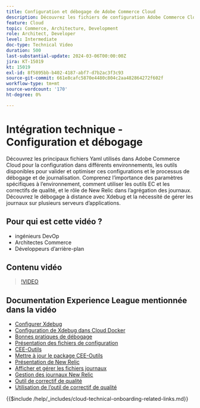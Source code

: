 ```yaml
---
title: Configuration et débogage de Adobe Commerce Cloud
description: Découvrez les fichiers de configuration Adobe Commerce Cloud, les outils de débogage et la gestion des journaux, essentiels pour les développeurs DevOps, les administrateurs système et le serveur principal.
feature: Cloud
topic: Commerce, Architecture, Development
role: Architect, Developer
level: Intermediate
doc-type: Technical Video
duration: 500
last-substantial-update: 2024-03-06T00:00:00Z
jira: KT-15019
kt: 15019
exl-id: 8f5895bb-b402-4187-abf7-d7b2ac3f3c93
source-git-commit: 661e8cafc5870e4480c804c2aa482864272f602f
workflow-type: tm+mt
source-wordcount: '170'
ht-degree: 0%

---
```


# Intégration technique - Configuration et débogage

Découvrez les principaux fichiers Yaml utilisés dans Adobe Commerce Cloud pour la configuration dans différents environnements, les outils disponibles pour valider et optimiser ces configurations et le processus de débogage et de journalisation. Comprenez l’importance des paramètres spécifiques à l’environnement, comment utiliser les outils EC et les correctifs de qualité, et le rôle de New Relic dans l’agrégation des journaux. Découvrez le débogage à distance avec Xdebug et la nécessité de gérer les journaux sur plusieurs serveurs d’applications.

## Pour qui est cette vidéo ?

- ingénieurs DevOp
- Architectes Commerce
- Développeurs d’arrière-plan

## Contenu vidéo

>[!VIDEO](https://video.tv.adobe.com/v/3432813?learn=on&captions=fre_fr)

## Documentation Experience League mentionnée dans la vidéo

- [Configurer Xdebug](https://experienceleague.adobe.com/docs/commerce-cloud-service/user-guide/develop/test/debug.html?lang=fr)
- [Configuration de Xdebug dans Cloud Docker](https://developer.adobe.com/commerce/cloud-tools/docker/test/configure-xdebug/)
- [Bonnes pratiques de débogage](https://experienceleague.adobe.com/docs/commerce-operations/implementation-playbook/best-practices/development/debugging.html?lang=fr)
- [Présentation des fichiers de configuration](https://experienceleague.adobe.com/docs/commerce-cloud-service/user-guide/configure/overview.html?lang=fr)
- [CEE-Outils](https://experienceleague.adobe.com/docs/commerce-cloud-service/user-guide/dev-tools/ece-tools/package-overview.html?lang=fr)
- [Mettre à jour le package CEE-Outils](https://experienceleague.adobe.com/docs/commerce-cloud-service/user-guide/dev-tools/ece-tools/update-package.html?lang=fr)
- [Présentation de New Relic](https://experienceleague.adobe.com/docs/commerce-cloud-service/user-guide/monitor/new-relic/new-relic-service.html?lang=fr)
- [&#x200B; Afficher et gérer les fichiers journaux](https://experienceleague.adobe.com/docs/commerce-cloud-service/user-guide/develop/test/log-locations.html?lang=fr)
- [Gestion des journaux New Relic](https://experienceleague.adobe.com/docs/commerce-cloud-service/user-guide/monitor/new-relic/log-management.html?lang=fr)
- [Outil de correctif de qualité](https://experienceleague.adobe.com/tools/commerce-quality-patches/index.html?lang=fr)
- [Utilisation de l’outil de correctif de qualité](https://experienceleague.adobe.com/docs/commerce-operations/tools/quality-patches-tool/usage.html?lang=fr)

{{$include /help/_includes/cloud-technical-onboarding-related-links.md}}

